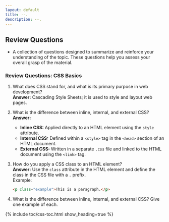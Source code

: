 ```yaml
---
layout: default
title: --.
description: --.
---
```


## Review Questions

- A collection of questions designed to summarize and reinforce your understanding of the topic. These questions help you assess your overall grasp of the material.

### Review Questions: CSS Basics

1. What does CSS stand for, and what is its primary purpose in web development?  
   **Answer:** Cascading Style Sheets; it is used to style and layout web pages.

2. What is the difference between inline, internal, and external CSS?  
   **Answer:**  
   - **Inline CSS:** Applied directly to an HTML element using the `style` attribute.  
   - **Internal CSS:** Defined within a `<style>` tag in the `<head>` section of an HTML document.  
   - **External CSS:** Written in a separate `.css` file and linked to the HTML document using the `<link>` tag.

3. How do you apply a CSS class to an HTML element?  
   **Answer:** Use the `class` attribute in the HTML element and define the class in the CSS file with a `.` prefix.  
   Example:  
   ```html
   <p class="example">This is a paragraph.</p>

4. What is the difference between inline, internal, and external CSS? Give one example of each.

{% include toc/css-toc.html show_heading=true %}
